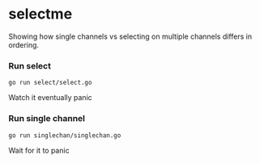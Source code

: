 # selectme
Showing how single channels vs selecting on multiple channels differs in ordering.


### Run select

```
go run select/select.go
```

Watch it eventually panic

### Run single channel

```
go run singlechan/singlechan.go
```

Wait for it to panic

